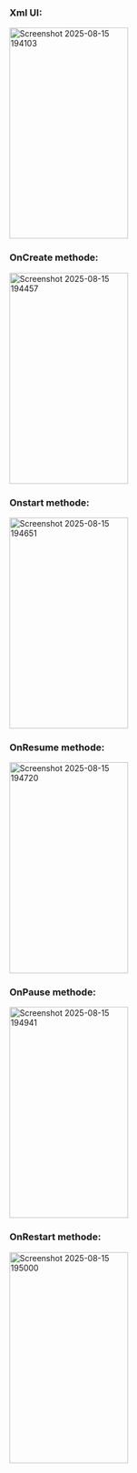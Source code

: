 <h3>Xml UI:</h3>
<img width="209" height="370" alt="Screenshot 2025-08-15 194103" src="https://github.com/user-attachments/assets/86250571-3a8e-4584-a1d7-f2d52652bbda" />
<h3>OnCreate methode:</h3>
<img width="209" height="370" alt="Screenshot 2025-08-15 194457" src="https://github.com/user-attachments/assets/f4d2044d-8b7b-4257-921e-be276312d78c" />
<h3>Onstart methode:</h3>
<img width="209" height="370" alt="Screenshot 2025-08-15 194651" src="https://github.com/user-attachments/assets/98fdff03-e559-438f-a657-3930c213f202" />
<h3>OnResume methode:</h3>
<img width="209" height="370" alt="Screenshot 2025-08-15 194720" src="https://github.com/user-attachments/assets/f01cab09-d50a-4d4d-a800-ced5bd7c0dac" />
<h3>OnPause methode:</h3>
<img width="209" height="370" alt="Screenshot 2025-08-15 194941" src="https://github.com/user-attachments/assets/04895d01-f453-49cc-b079-833eba6bbdff" />
<h3>OnRestart methode:</h3>
<img width="209" height="370" alt="Screenshot 2025-08-15 195000" src="https://github.com/user-attachments/assets/6ab452e6-3556-44d5-9eb0-ebe9aa556e6e" />
